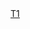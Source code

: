 <!DOCTYPE html>
<html lang="en">
<head>
    <meta charset="UTF-8">
    <meta name="viewport" content="width=device-width, initial-scale=1.0">
    <title>Index</title>
</head>
<body>
    <u><a href="./T1_Html.html"> T1 </u></a>
  
</body>
</html>
      
